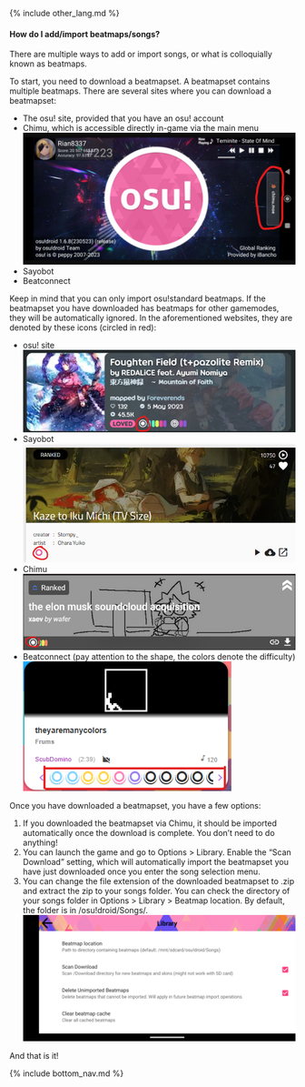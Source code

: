 {% include other_lang.md %}

#### How do I add/import beatmaps/songs?

There are multiple ways to add or import songs, or what is colloquially known as beatmaps.

To start, you need to download a beatmapset. A beatmapset contains multiple beatmaps. There are several sites where you can download a beatmapset:
- The osu! site, provided that you have an osu! account
- Chimu, which is accessible directly in-game via the main menu
![chimu where](image.png)
- Sayobot
- Beatconnect

Keep in mind that you can only import osu!standard beatmaps. If the beatmapset you have downloaded has beatmaps for other gamemodes, they will be automatically ignored. In the aforementioned websites, they are denoted by these icons (circled in red):
- osu! site
![osu map panel](image-1.png)
- Sayobot
![sayo map panel](image-2.png)
- Chimu
![chimu map panel](image-3.png)
- Beatconnect (pay attention to the shape, the colors denote the difficulty)
![beatconn map panel](image-4.png)

Once you have downloaded a beatmapset, you have a few options:
1. If you downloaded the beatmapset via Chimu, it should be imported automatically once the download is complete. You don’t need to do anything!
2. You can launch the game and go to Options > Library. Enable the “Scan Download” setting, which will automatically import the beatmapset you have just downloaded once you enter the song selection menu.
3. You can change the file extension of the downloaded beatmapset to .zip and extract the zip to your songs folder. You can check the directory of your songs folder in Options > Library > Beatmap location. By default, the folder is in /osu!droid/Songs/.
![scan download option](image-5.png)

And that is it!

<!-- Don't touch this part thank you -->
{% include bottom_nav.md %}